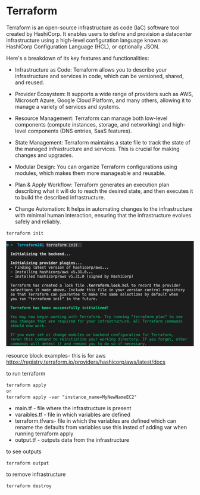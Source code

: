 # Terraform

Terraform is an open-source infrastructure as code (IaC) software tool created by HashiCorp. It enables users to define and provision a datacenter infrastructure using a high-level configuration language known as HashiCorp Configuration Language (HCL), or optionally JSON.

Here's a breakdown of its key features and functionalities:

- Infrastructure as Code: Terraform allows you to describe your infrastructure and services in code, which can be versioned, shared, and reused.

- Provider Ecosystem: It supports a wide range of providers such as AWS, Microsoft Azure, Google Cloud Platform, and many others, allowing it to manage a variety of services and systems.

- Resource Management: Terraform can manage both low-level components (compute instances, storage, and networking) and high-level components (DNS entries, SaaS features).

- State Management: Terraform maintains a state file to track the state of the managed infrastructure and services. This is crucial for making changes and upgrades.

- Modular Design: You can organize Terraform configurations using modules, which makes them more manageable and reusable.

- Plan & Apply Workflow: Terraform generates an execution plan describing what it will do to reach the desired state, and then executes it to build the described infrastructure.

- Change Automation: It helps in automating changes to the infrastructure with minimal human interaction, ensuring that the infrastructure evolves safely and reliably.

```
terraform init
```

![Alt text](image.png)

resource block examples- this is for aws
https://registry.terraform.io/providers/hashicorp/aws/latest/docs

to run terraform
```
terraform apply
or
terraform apply -var "instance_name=MyNewNameEC2"
```


- main.tf         - file where the infrastructure is present
- varaibles.tf    - file in which variables are defined
- terraform.tfvars- file in which the variables are defined which can rename the defaults from variables
                    use this insted of adding var when running terraform apply
- output.tf       - outputs data from the infrastructure


to see outputs
```
terraform output
```

to remove infrastructure
```
terraform destroy
```